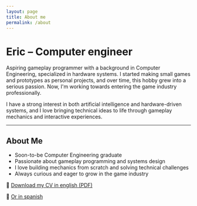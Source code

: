 ```yaml
---
layout: page
title: About me
permalink: /about
---
```


# Eric – Computer engineer

Aspiring gameplay programmer with a background in Computer Engineering, specialized in hardware systems. I started making small games and prototypes as personal projects, and over time, this hobby grew into a serious passion. Now, I'm working towards entering the game industry professionally.

I have a strong interest in both artificial intelligence and hardware-driven systems, and I love bringing technical ideas to life through gameplay mechanics and interactive experiences.

---

##  About Me

-  Soon-to-be Computer Engineering graduate
-  Passionate about gameplay programming and systems design
-  I love building mechanics from scratch and solving technical challenges
-  Always curious and eager to grow in the game industry


📄 [Download my CV in english (PDF)](/assets/files/CV_ERIC_ENG.pdf)

📄 [Or in spanish](/assets/files/CV_ERIC.pdf)


